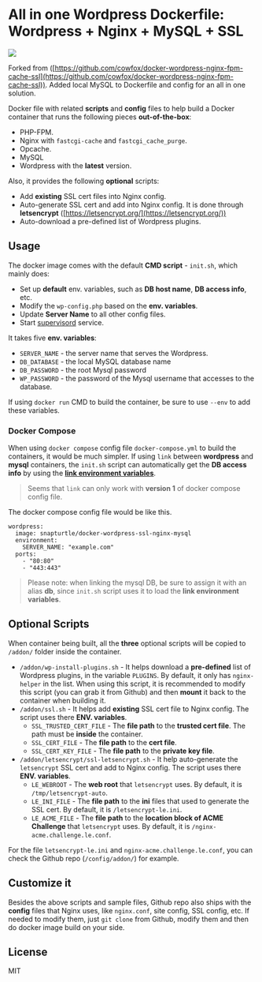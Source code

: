 # All in one Wordpress Dockerfile: Wordpress + Nginx + MySQL + SSL

[![](https://badge.imagelayers.io/snapturtle/docker-wordpress-ssl-nginx-mysql:latest.svg)](https://imagelayers.io/?images=snapturtle/docker-wordpress-ssl-nginx-mysql:latest 'Get your own badge on imagelayers.io')

Forked from ([https://github.com/cowfox/docker-wordpress-nginx-fpm-cache-ssl](https://github.com/cowfox/docker-wordpress-nginx-fpm-cache-ssl)). Added local MySQL to Dockerfile and config for an all in one solution.

Docker file with related **scripts** and **config** files to help build a Docker container that runs the following pieces **out-of-the-box**:

- PHP-FPM.
- Nginx with `fastcgi-cache` and `fastcgi_cache_purge`.
- Opcache.
- MySQL
- Wordpress with the **latest** version. 

Also, it provides the following **optional** scripts:

- Add **existing** SSL cert files into Nginx config. 
- Auto-generate SSL cert and add into Nginx config. It is done through **letsencrypt** ([https://letsencrypt.org/](https://letsencrypt.org/))
- Auto-download a pre-defined list of Wordpress plugins. 

## Usage

The docker image comes with the default **CMD script** - `init.sh`, which mainly does: 

- Set up **default** env. variables, such as **DB host name**, **DB access info**, etc.
- Modify the `wp-config.php` based on the **env. variables**.
- Update **Server Name** to all other config files.
- Start [supervisord](http://supervisord.org/) service. 

It takes five **env. variables**: 

- `SERVER_NAME` - the server name that serves the Wordpress. 
- `DB_DATABASE` - the local MySQL database name 
- `DB_PASSWORD` - the root Mysql password 
- `WP_PASSWORD` - the password of the Mysql username that accesses to the database. 

If using `docker run` CMD to build the container, be sure to use `--env` to add these variables. 

### Docker Compose

When using `docker compose` config file `docker-compose.yml` to build the containers, it would be much simpler. If using `link` between **wordpress** and **mysql** containers, the `init.sh` script can automatically get the **DB access info** by using the **[link environment variables](https://docs.docker.com/compose/link-env-deprecated/)**. 

> Seems that `link` can only work with **version 1** of docker compose config file. 

The docker compose config file would be like this. 

```
wordpress:
  image: snapturtle/docker-wordpress-ssl-nginx-mysql
  environment:
    SERVER_NAME: "example.com"
  ports:
    - "80:80"
    - "443:443"
```

> Please note: when linking the mysql DB, be sure to assign it with an alias **db**, since `init.sh` script uses it to load the **link environment variables**. 


## Optional Scripts

When container being built, all the **three** optional scripts will be copied to `/addon/` folder inside the container. 

- `/addon/wp-install-plugins.sh` - It helps download a **pre-defined** list of Wordpress plugins, in the variable `PLUGINS`. By default, it only has `nginx-helper` in the list. When using this script, it is recommended to modify this script (you can grab it from Github) and then **mount** it back to the container when building it. 
- `/addon/ssl.sh` - It helps add **existing** SSL cert file to Nginx config. The script uses there **ENV. variables**. 
	- `SSL_TRUSTED_CERT_FILE` - The **file path** to the **trusted cert file**. The path must be **inside** the container. 
	- `SSL_CERT_FILE` - The **file path** to the **cert file**. 
	- `SSL_CERT_KEY_FILE` - The **file path** to the **private key file**. 
- `/addon/letsencrypt/ssl-letsencrypt.sh` - It help auto-generate the `letsencrypt` SSL cert and add to Nginx config. The script uses there **ENV. variables**. 
	- `LE_WEBROOT` - The **web root** that `letsencrypt` uses. By default, it is `/tmp/letsencrypt-auto`. 
	- `LE_INI_FILE` - The **file path** to the **ini** files that used to generate the SSL cert. By default, it is `/letsencrypt-le.ini`. 
	- `LE_ACME_FILE` - The **file path** to the **location block of ACME Challenge** that `letsencrypt` uses. By default, it is `/nginx-acme.challenge.le.conf`. 
	
For the file `letsencrypt-le.ini` and `nginx-acme.challenge.le.conf`, you can check the Github repo (`/config/addon/`) for example. 


## Customize it

Besides the above scripts and sample files, Github repo also ships with the **config** files that Nginx uses, like `nginx.conf`, site config, SSL config, etc. If needed to modify them, just `git clone` from Github, modify them and then do docker image build on your side. 

## License

MIT

